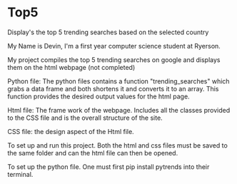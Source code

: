# Top5
Display's the top 5 trending searches based on the selected country 

My Name is Devin, I'm a first year computer science student at Ryerson.

My project compiles the top 5 trending searches on google and displays them on the html webpage (not completed)

Python file:
The python files contains a function "trending_searches" which grabs a data frame and both shortens it and converts it to an array. This function provides the desired output values for the html page.

Html file:
The frame work of the webpage. Includes all the classes provided to the CSS file and is the overall structure of the site.

CSS file:
the design aspect of the Html file. 

To set up and run this project. Both the html and css files must be saved to the same folder and can the html file can then be opened.

To set up the python file. One must first pip install pytrends into their terminal.
